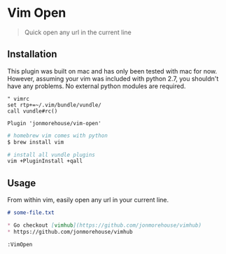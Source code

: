 # Vim Open

> Quick open any url in the current line

## Installation

This plugin was built on mac and has only been tested with mac for now. However, assuming your vim was included with python 2.7, you shouldn't have any problems. No external python modules are required.

~~~ vim
" vimrc
set rtp+=~/.vim/bundle/vundle/
call vundle#rc()

Plugin 'jonmorehouse/vim-open'
~~~

~~~ sh
# homebrew vim comes with python 
$ brew install vim 

# install all vundle plugins
vim +PluginInstall +qall

~~~
## Usage 

From within vim, easily open any url in your current line.

~~~ markdown
# some-file.txt

* Go checkout [vimhub](https://github.com/jonmorehouse/vimhub)
* https://github.com/jonmorehouse/vimhub
~~~

~~~ save
:VimOpen
~~~


